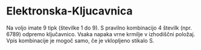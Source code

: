 # Elektronska-Kljucavnica
Na voljo imate 9 tipk (številke 1 do 9). S pravilno kombinacijo 4 številk (npr. 6789) odpremo ključavnico. Vsaka napaka vrne krmilje v izhodiščni položaj. Vpis kombinacije je mogoč samo, če je vklopljeno stikalo S.
